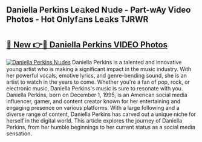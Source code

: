 ## Daniella Perkins Le𝚊ked N𝚞de - Part-wAy Video Photos - Hot Onlyf𝚊ns Le𝚊ks TJRWR

# <h2><a href="http://ab56115.deff.icu/?id=Daniella+Perkins">🔗 New 👉🔴 Daniella Perkins VIDEO Photos</a></h2>

[![Daniella Perkins N𝚞des](https://i.imgur.com/rIISA9y.gif)](http://ab56115.deff.icu/?id=Daniella+Perkins)
Daniella Perkins is a talented and innovative young artist who is making a significant impact in the music industry. With her powerful vocals, emotive lyrics, and genre-bending sound, she is an artist to watch in the years to come. Whether you're a fan of pop, rock, or electronic music, Daniella Perkins's music is sure to resonate with you. Daniella Perkins, born on December 1, 1995, is an American social media influencer, gamer, and content creator known for her entertaining and engaging presence on various platforms. With a large following and a diverse range of content, Daniella Perkins has carved out a unique niche for herself in the digital world. This article explores the journey of Daniella Perkins, from her humble beginnings to her current status as a social media sensation.
